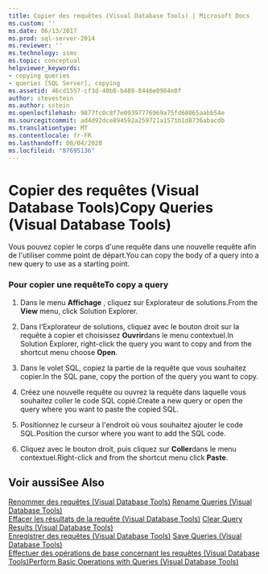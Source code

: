 ```yaml
---
title: Copier des requêtes (Visual Database Tools) | Microsoft Docs
ms.custom: ''
ms.date: 06/13/2017
ms.prod: sql-server-2014
ms.reviewer: ''
ms.technology: ssms
ms.topic: conceptual
helpviewer_keywords:
- copying queries
- queries [SQL Server], copying
ms.assetid: 46cd1557-cf3d-40b8-b489-8446e0984e0f
author: stevestein
ms.author: sstein
ms.openlocfilehash: 9877fc0c8f7e09397776969a75fd68065aabb54e
ms.sourcegitcommit: ad4d92dce894592a259721a1571b1d8736abacdb
ms.translationtype: MT
ms.contentlocale: fr-FR
ms.lasthandoff: 08/04/2020
ms.locfileid: "87695136"
---
```

# <a name="copy-queries-visual-database-tools"></a><span data-ttu-id="6375a-102">Copier des requêtes (Visual Database Tools)</span><span class="sxs-lookup"><span data-stu-id="6375a-102">Copy Queries (Visual Database Tools)</span></span>
  <span data-ttu-id="6375a-103">Vous pouvez copier le corps d'une requête dans une nouvelle requête afin de l'utiliser comme point de départ.</span><span class="sxs-lookup"><span data-stu-id="6375a-103">You can copy the body of a query into a new query to use as a starting point.</span></span>  
  
### <a name="to-copy-a-query"></a><span data-ttu-id="6375a-104">Pour copier une requête</span><span class="sxs-lookup"><span data-stu-id="6375a-104">To copy a query</span></span>  
  
1.  <span data-ttu-id="6375a-105">Dans le menu **Affichage** , cliquez sur Explorateur de solutions.</span><span class="sxs-lookup"><span data-stu-id="6375a-105">From the **View** menu, click Solution Explorer.</span></span>  
  
2.  <span data-ttu-id="6375a-106">Dans l’Explorateur de solutions, cliquez avec le bouton droit sur la requête à copier et choisissez **Ouvrir**dans le menu contextuel.</span><span class="sxs-lookup"><span data-stu-id="6375a-106">In Solution Explorer, right-click the query you want to copy and from the shortcut menu choose **Open**.</span></span>  
  
3.  <span data-ttu-id="6375a-107">Dans le volet SQL, copiez la partie de la requête que vous souhaitez copier.</span><span class="sxs-lookup"><span data-stu-id="6375a-107">In the SQL pane, copy the portion of the query you want to copy.</span></span>  
  
4.  <span data-ttu-id="6375a-108">Créez une nouvelle requête ou ouvrez la requête dans laquelle vous souhaitez coller le code SQL copié.</span><span class="sxs-lookup"><span data-stu-id="6375a-108">Create a new query or open the query where you want to paste the copied SQL.</span></span>  
  
5.  <span data-ttu-id="6375a-109">Positionnez le curseur à l'endroit où vous souhaitez ajouter le code SQL.</span><span class="sxs-lookup"><span data-stu-id="6375a-109">Position the cursor where you want to add the SQL code.</span></span>  
  
6.  <span data-ttu-id="6375a-110">Cliquez avec le bouton droit, puis cliquez sur **Coller**dans le menu contextuel.</span><span class="sxs-lookup"><span data-stu-id="6375a-110">Right-click and from the shortcut menu click **Paste**.</span></span>  
  
## <a name="see-also"></a><span data-ttu-id="6375a-111">Voir aussi</span><span class="sxs-lookup"><span data-stu-id="6375a-111">See Also</span></span>  
 <span data-ttu-id="6375a-112">[Renommer des requêtes &#40;Visual Database Tools&#41;](visual-database-tools.md) </span><span class="sxs-lookup"><span data-stu-id="6375a-112">[Rename Queries &#40;Visual Database Tools&#41;](visual-database-tools.md) </span></span>  
 <span data-ttu-id="6375a-113">[Effacer les résultats de la requête &#40;Visual Database Tools&#41;](clear-query-results-visual-database-tools.md) </span><span class="sxs-lookup"><span data-stu-id="6375a-113">[Clear Query Results &#40;Visual Database Tools&#41;](clear-query-results-visual-database-tools.md) </span></span>  
 <span data-ttu-id="6375a-114">[Enregistrer des requêtes &#40;Visual Database Tools&#41;](save-queries-visual-database-tools.md) </span><span class="sxs-lookup"><span data-stu-id="6375a-114">[Save Queries &#40;Visual Database Tools&#41;](save-queries-visual-database-tools.md) </span></span>  
 [<span data-ttu-id="6375a-115">Effectuer des opérations de base concernant les requêtes &#40;Visual Database Tools&#41;</span><span class="sxs-lookup"><span data-stu-id="6375a-115">Perform Basic Operations with Queries &#40;Visual Database Tools&#41;</span></span>](perform-basic-operations-with-queries-visual-database-tools.md)  
  
  
